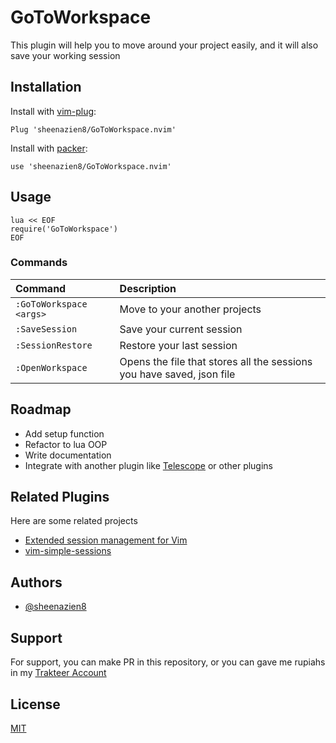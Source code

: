 
# GoToWorkspace

This plugin will help you to move around your project easily, and it will also save your working session 


## Installation

Install with [vim-plug](https://github.com/junegunn/vim-plug):
```viml
Plug 'sheenazien8/GoToWorkspace.nvim'
```
Install with [packer](https://github.com/wbthomason/packer.nvim):
```viml
use 'sheenazien8/GoToWorkspace.nvim'
```
## Usage

```viml
lua << EOF
require('GoToWorkspace')
EOF
```

  
### Commands

| Command | Description                |
| :-------- |  :------------------------- |
| `:GoToWorkspace <args>` | Move to your another projects |
| `:SaveSession` | Save your current session |
| `:SessionRestore` | Restore your last session |
| `:OpenWorkspace` | Opens the file that stores all the sessions you have saved, json file |
  
## Roadmap

- Add setup function
- Refactor to lua OOP
- Write documentation
- Integrate with another plugin like [Telescope](https://github.com/nvim-telescope) or other plugins

  
## Related Plugins

Here are some related projects

- [Extended session management for Vim](https://github.com/xolox/vim-session)
- [vim-simple-sessions](https://github.com/isaacmorneau/vim-simple-sessions)
## Authors

- [@sheenazien8](https://github.com/sheenazien8)

  
## Support

For support, you can make PR in this repository, or you can gave me rupiahs in my [Trakteer Account](https://trakteer.id/sheena-zien-rw6gf)

  
## License

[MIT](https://choosealicense.com/licenses/mit/)

  
